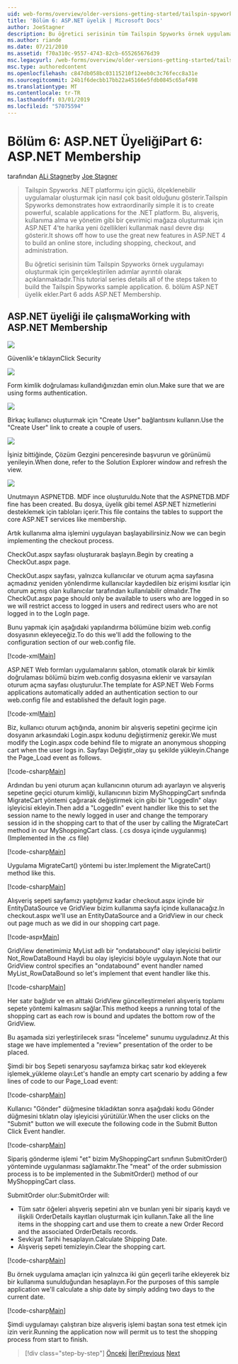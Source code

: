 ```yaml
---
uid: web-forms/overview/older-versions-getting-started/tailspin-spyworks/tailspin-spyworks-part-6
title: 'Bölüm 6: ASP.NET üyelik | Microsoft Docs'
author: JoeStagner
description: Bu öğretici serisinin tüm Tailspin Spyworks örnek uygulamayı oluşturmak için gerçekleştirilen adımlar ayrıntılı olarak açıklanmaktadır. 6. bölüm ASP.NET üyelik ekler.
ms.author: riande
ms.date: 07/21/2010
ms.assetid: f70a310c-9557-4743-82cb-655265676d39
msc.legacyurl: /web-forms/overview/older-versions-getting-started/tailspin-spyworks/tailspin-spyworks-part-6
msc.type: authoredcontent
ms.openlocfilehash: c847db058bc03115210f12eeb0c3c76fecc8a31e
ms.sourcegitcommit: 24b1f6decbb17bb22a45166e5fdb0845c65af498
ms.translationtype: MT
ms.contentlocale: tr-TR
ms.lasthandoff: 03/01/2019
ms.locfileid: "57075594"
---
```

<a name="part-6-aspnet-membership"></a><span data-ttu-id="3dd33-104">Bölüm 6: ASP.NET Üyeliği</span><span class="sxs-lookup"><span data-stu-id="3dd33-104">Part 6: ASP.NET Membership</span></span>
====================
<span data-ttu-id="3dd33-105">tarafından [ALi Stagner](https://github.com/JoeStagner)</span><span class="sxs-lookup"><span data-stu-id="3dd33-105">by [Joe Stagner](https://github.com/JoeStagner)</span></span>

> <span data-ttu-id="3dd33-106">Tailspin Spyworks .NET platformu için güçlü, ölçeklenebilir uygulamalar oluşturmak için nasıl çok basit olduğunu gösterir.</span><span class="sxs-lookup"><span data-stu-id="3dd33-106">Tailspin Spyworks demonstrates how extraordinarily simple it is to create powerful, scalable applications for the .NET platform.</span></span> <span data-ttu-id="3dd33-107">Bu, alışveriş, kullanıma alma ve yönetim gibi bir çevrimiçi mağaza oluşturmak için ASP.NET 4'te harika yeni özellikleri kullanmak nasıl devre dışı gösterir.</span><span class="sxs-lookup"><span data-stu-id="3dd33-107">It shows off how to use the great new features in ASP.NET 4 to build an online store, including shopping, checkout, and administration.</span></span>
> 
> <span data-ttu-id="3dd33-108">Bu öğretici serisinin tüm Tailspin Spyworks örnek uygulamayı oluşturmak için gerçekleştirilen adımlar ayrıntılı olarak açıklanmaktadır.</span><span class="sxs-lookup"><span data-stu-id="3dd33-108">This tutorial series details all of the steps taken to build the Tailspin Spyworks sample application.</span></span> <span data-ttu-id="3dd33-109">6. bölüm ASP.NET üyelik ekler.</span><span class="sxs-lookup"><span data-stu-id="3dd33-109">Part 6 adds ASP.NET Membership.</span></span>


## <a id="_Toc260221672"></a>  <span data-ttu-id="3dd33-110">ASP.NET üyeliği ile çalışma</span><span class="sxs-lookup"><span data-stu-id="3dd33-110">Working with ASP.NET Membership</span></span>

![](tailspin-spyworks-part-6/_static/image1.png)

<span data-ttu-id="3dd33-111">Güvenlik'e tıklayın</span><span class="sxs-lookup"><span data-stu-id="3dd33-111">Click Security</span></span>

![](tailspin-spyworks-part-6/_static/image1.jpg)

<span data-ttu-id="3dd33-112">Form kimlik doğrulaması kullandığınızdan emin olun.</span><span class="sxs-lookup"><span data-stu-id="3dd33-112">Make sure that we are using forms authentication.</span></span>

![](tailspin-spyworks-part-6/_static/image2.jpg)

<span data-ttu-id="3dd33-113">Birkaç kullanıcı oluşturmak için "Create User" bağlantısını kullanın.</span><span class="sxs-lookup"><span data-stu-id="3dd33-113">Use the "Create User" link to create a couple of users.</span></span>

![](tailspin-spyworks-part-6/_static/image3.jpg)

<span data-ttu-id="3dd33-114">İşiniz bittiğinde, Çözüm Gezgini penceresinde başvurun ve görünümü yenileyin.</span><span class="sxs-lookup"><span data-stu-id="3dd33-114">When done, refer to the Solution Explorer window and refresh the view.</span></span>

![](tailspin-spyworks-part-6/_static/image2.png)

<span data-ttu-id="3dd33-115">Unutmayın ASPNETDB. MDF ince oluşturuldu.</span><span class="sxs-lookup"><span data-stu-id="3dd33-115">Note that the ASPNETDB.MDF fine has been created.</span></span> <span data-ttu-id="3dd33-116">Bu dosya, üyelik gibi temel ASP.NET hizmetlerini desteklemek için tabloları içerir.</span><span class="sxs-lookup"><span data-stu-id="3dd33-116">This file contains the tables to support the core ASP.NET services like membership.</span></span>

<span data-ttu-id="3dd33-117">Artık kullanıma alma işlemini uygulayan başlayabilirsiniz.</span><span class="sxs-lookup"><span data-stu-id="3dd33-117">Now we can begin implementing the checkout process.</span></span>

<span data-ttu-id="3dd33-118">CheckOut.aspx sayfası oluşturarak başlayın.</span><span class="sxs-lookup"><span data-stu-id="3dd33-118">Begin by creating a CheckOut.aspx page.</span></span>

<span data-ttu-id="3dd33-119">CheckOut.aspx sayfası, yalnızca kullanıcılar ve oturum açma sayfasına açmadınız yeniden yönlendirme kullanıcılar kaydedilen biz erişimi kısıtlar için oturum açmış olan kullanıcılar tarafından kullanılabilir olmalıdır.</span><span class="sxs-lookup"><span data-stu-id="3dd33-119">The CheckOut.aspx page should only be available to users who are logged in so we will restrict access to logged in users and redirect users who are not logged in to the LogIn page.</span></span>

<span data-ttu-id="3dd33-120">Bunu yapmak için aşağıdaki yapılandırma bölümüne bizim web.config dosyasının ekleyeceğiz.</span><span class="sxs-lookup"><span data-stu-id="3dd33-120">To do this we'll add the following to the configuration section of our web.config file.</span></span>

[!code-xml[Main](tailspin-spyworks-part-6/samples/sample1.xml)]

<span data-ttu-id="3dd33-121">ASP.NET Web formları uygulamalarını şablon, otomatik olarak bir kimlik doğrulaması bölümü bizim web.config dosyasına eklenir ve varsayılan oturum açma sayfası oluşturulur.</span><span class="sxs-lookup"><span data-stu-id="3dd33-121">The template for ASP.NET Web Forms applications automatically added an authentication section to our web.config file and established the default login page.</span></span>

[!code-xml[Main](tailspin-spyworks-part-6/samples/sample2.xml)]

<span data-ttu-id="3dd33-122">Biz, kullanıcı oturum açtığında, anonim bir alışveriş sepetini geçirme için dosyanın arkasındaki Login.aspx kodunu değiştirmeniz gerekir.</span><span class="sxs-lookup"><span data-stu-id="3dd33-122">We must modify the Login.aspx code behind file to migrate an anonymous shopping cart when the user logs in.</span></span> <span data-ttu-id="3dd33-123">Sayfayı Değiştir\_olay şu şekilde yükleyin.</span><span class="sxs-lookup"><span data-stu-id="3dd33-123">Change the Page\_Load event as follows.</span></span>

[!code-csharp[Main](tailspin-spyworks-part-6/samples/sample3.cs)]

<span data-ttu-id="3dd33-124">Ardından bu yeni oturum açan kullanıcının oturum adı ayarlayın ve alışveriş sepetine geçici oturum kimliği, kullanıcının bizim MyShoppingCart sınıfında MigrateCart yöntemi çağırarak değiştirmek için gibi bir "LoggedIn" olayı işleyicisi ekleyin.</span><span class="sxs-lookup"><span data-stu-id="3dd33-124">Then add a "LoggedIn" event handler like this to set the session name to the newly logged in user and change the temporary session id in the shopping cart to that of the user by calling the MigrateCart method in our MyShoppingCart class.</span></span> <span data-ttu-id="3dd33-125">(.cs dosya içinde uygulanmış)</span><span class="sxs-lookup"><span data-stu-id="3dd33-125">(Implemented in the .cs file)</span></span>

[!code-csharp[Main](tailspin-spyworks-part-6/samples/sample4.cs)]

<span data-ttu-id="3dd33-126">Uygulama MigrateCart() yöntemi bu ister.</span><span class="sxs-lookup"><span data-stu-id="3dd33-126">Implement the MigrateCart() method like this.</span></span>

[!code-csharp[Main](tailspin-spyworks-part-6/samples/sample5.cs)]

<span data-ttu-id="3dd33-127">Alışveriş sepeti sayfamızı yaptığımız kadar checkout.aspx içinde bir EntityDataSource ve GridView bizim kullanıma sayfa içinde kullanacağız.</span><span class="sxs-lookup"><span data-stu-id="3dd33-127">In checkout.aspx we'll use an EntityDataSource and a GridView in our check out page much as we did in our shopping cart page.</span></span>

[!code-aspx[Main](tailspin-spyworks-part-6/samples/sample6.aspx)]

<span data-ttu-id="3dd33-128">GridView denetimimiz MyList adlı bir "ondatabound" olay işleyicisi belirtir Not\_RowDataBound Haydi bu olay işleyicisi böyle uygulayın.</span><span class="sxs-lookup"><span data-stu-id="3dd33-128">Note that our GridView control specifies an "ondatabound" event handler named MyList\_RowDataBound so let's implement that event handler like this.</span></span>

[!code-csharp[Main](tailspin-spyworks-part-6/samples/sample7.cs)]

<span data-ttu-id="3dd33-129">Her satır bağlıdır ve en alttaki GridView güncelleştirmeleri alışveriş toplamı sepete yöntemi kalmasını sağlar.</span><span class="sxs-lookup"><span data-stu-id="3dd33-129">This method keeps a running total of the shopping cart as each row is bound and updates the bottom row of the GridView.</span></span>

<span data-ttu-id="3dd33-130">Bu aşamada sizi yerleştirilecek sırası "İnceleme" sunumu uyguladınız.</span><span class="sxs-lookup"><span data-stu-id="3dd33-130">At this stage we have implemented a "review" presentation of the order to be placed.</span></span>

<span data-ttu-id="3dd33-131">Şimdi bir boş Sepeti senaryosu sayfamıza birkaç satır kod ekleyerek işlemek\_yükleme olayı:</span><span class="sxs-lookup"><span data-stu-id="3dd33-131">Let's handle an empty cart scenario by adding a few lines of code to our Page\_Load event:</span></span>

[!code-csharp[Main](tailspin-spyworks-part-6/samples/sample8.cs)]

<span data-ttu-id="3dd33-132">Kullanıcı "Gönder" düğmesine tıkladıktan sonra aşağıdaki kodu Gönder düğmesini tıklatın olay işleyicisi yürütülür.</span><span class="sxs-lookup"><span data-stu-id="3dd33-132">When the user clicks on the "Submit" button we will execute the following code in the Submit Button Click Event handler.</span></span>

[!code-csharp[Main](tailspin-spyworks-part-6/samples/sample9.cs)]

<span data-ttu-id="3dd33-133">Sipariş gönderme işlemi "et" bizim MyShoppingCart sınıfının SubmitOrder() yönteminde uygulanması sağlamaktır.</span><span class="sxs-lookup"><span data-stu-id="3dd33-133">The "meat" of the order submission process is to be implemented in the SubmitOrder() method of our MyShoppingCart class.</span></span>

<span data-ttu-id="3dd33-134">SubmitOrder olur:</span><span class="sxs-lookup"><span data-stu-id="3dd33-134">SubmitOrder will:</span></span>

- <span data-ttu-id="3dd33-135">Tüm satır öğeleri alışveriş sepetini alın ve bunları yeni bir sipariş kaydı ve ilişkili OrderDetails kayıtları oluşturmak için kullanın.</span><span class="sxs-lookup"><span data-stu-id="3dd33-135">Take all the line items in the shopping cart and use them to create a new Order Record and the associated OrderDetails records.</span></span>
- <span data-ttu-id="3dd33-136">Sevkiyat Tarihi hesaplayın.</span><span class="sxs-lookup"><span data-stu-id="3dd33-136">Calculate Shipping Date.</span></span>
- <span data-ttu-id="3dd33-137">Alışveriş sepeti temizleyin.</span><span class="sxs-lookup"><span data-stu-id="3dd33-137">Clear the shopping cart.</span></span>


[!code-csharp[Main](tailspin-spyworks-part-6/samples/sample10.cs)]

<span data-ttu-id="3dd33-138">Bu örnek uygulama amaçları için yalnızca iki gün geçerli tarihe ekleyerek biz bir kullanıma sunulduğundan hesaplayın.</span><span class="sxs-lookup"><span data-stu-id="3dd33-138">For the purposes of this sample application we'll calculate a ship date by simply adding two days to the current date.</span></span>

[!code-csharp[Main](tailspin-spyworks-part-6/samples/sample11.cs)]

<span data-ttu-id="3dd33-139">Şimdi uygulamayı çalıştıran bize alışveriş işlemi baştan sona test etmek için izin verir.</span><span class="sxs-lookup"><span data-stu-id="3dd33-139">Running the application now will permit us to test the shopping process from start to finish.</span></span>

> [!div class="step-by-step"]
> <span data-ttu-id="3dd33-140">[Önceki](tailspin-spyworks-part-5.md)
> [İleri](tailspin-spyworks-part-7.md)</span><span class="sxs-lookup"><span data-stu-id="3dd33-140">[Previous](tailspin-spyworks-part-5.md)
[Next](tailspin-spyworks-part-7.md)</span></span>
